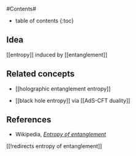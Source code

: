 
#Contents#
* table of contents
{:toc}

## Idea

[[entropy]] induced by [[entanglement]]

## Related concepts

* [[holographic entanglement entropy]]

* [[black hole entropy]] via [[AdS-CFT duality]]

## References

* Wikipedia, _[Entropy of entanglement](http://en.wikipedia.org/wiki/Entropy_of_entanglement)_

[[!redirects entropy of entanglement]]
